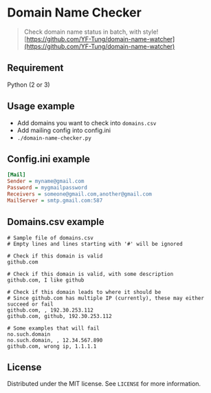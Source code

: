 # Domain Name Checker
> Check domain name status in batch, with style!
[https://github.com/YF-Tung/domain-name-watcher](https://github.com/YF-Tung/domain-name-watcher)

## Requirement

Python (2 or 3)

## Usage example

* Add domains you want to check into `domains.csv`
* Add mailing config into config.ini
* `./domain-name-checker.py`

## Config.ini example
```ini
[Mail]
Sender = myname@gmail.com
Password = mygmailpassword
Receivers = someone@gmail.com,another@gmail.com
MailServer = smtp.gmail.com:587
```

## Domains.csv example
```
# Sample file of domains.csv
# Empty lines and lines starting with '#' will be ignored

# Check if this domain is valid
github.com

# Check if this domain is valid, with some description
github.com, I like github

# Check if this domain leads to where it should be
# Since github.com has multiple IP (currently), these may either succeed or fail
github.com, , 192.30.253.112
github.com, github, 192.30.253.112

# Some examples that will fail
no.such.domain
no.such.domain, , 12.34.567.890
github.com, wrong ip, 1.1.1.1
```

## License

Distributed under the MIT license. See ``LICENSE`` for more information.

